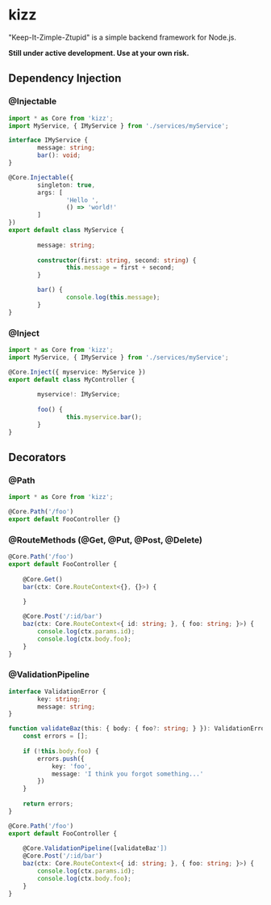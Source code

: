# kizz

"Keep-It-Zimple-Ztupid" is a simple backend framework for Node.js.

**Still under active development. Use at your own risk.**

## Dependency Injection

### @Injectable

```typescript
import * as Core from 'kizz';
import MyService, { IMyService } from './services/myService';

interface IMyService {
        message: string;
        bar(): void;
}

@Core.Injectable({
        singleton: true, 
        args: [
                'Hello ',
                () => 'world!'
        ]
})
export default class MyService {
    
        message: string;
        
        constructor(first: string, second: string) {
                this.message = first + second;
        }

        bar() {
                console.log(this.message);
        }
}
```

### @Inject

```typescript
import * as Core from 'kizz';
import MyService, { IMyService } from './services/myService';

@Core.Inject({ myservice: MyService })
export default class MyController {
    
        myservice!: IMyService;
        
        foo() {
                this.myservice.bar();
        }
}
```

## Decorators

### @Path

```typescript
import * as Core from 'kizz';

@Core.Path('/foo')
export default FooController {}
```

### @RouteMethods (@Get, @Put, @Post, @Delete)

```typescript
@Core.Path('/foo')
export default FooController {
    
    @Core.Get()
    bar(ctx: Core.RouteContext<{}, {}>) {
        
    }

    @Core.Post('/:id/bar')
    baz(ctx: Core.RouteContext<{ id: string; }, { foo: string; }>) {
        console.log(ctx.params.id);
        console.log(ctx.body.foo);
    }
}
```

### @ValidationPipeline

```typescript
interface ValidationError {
        key: string;
        message: string;
}

function validateBaz(this: { body: { foo?: string; } }): ValidationError[] {
    const errors = [];
    
    if (!this.body.foo) {
        errors.push({
            key: 'foo', 
            message: 'I think you forgot something...'
        })
    }
    
    return errors;
}

@Core.Path('/foo')
export default FooController {
    
    @Core.ValidationPipeline([validateBaz'])
    @Core.Post('/:id/bar')
    baz(ctx: Core.RouteContext<{ id: string; }, { foo: string; }>) {
        console.log(ctx.params.id);
        console.log(ctx.body.foo);
    }
}
```
